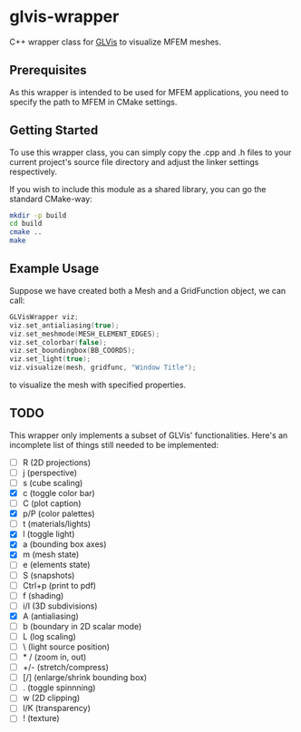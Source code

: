# glvis-wrapper

C++ wrapper class for [GLVis](https://github.com/GLVis/glvis) to visualize
MFEM meshes.

## Prerequisites

As this wrapper is intended to be used for MFEM applications, you need to specify
the path to MFEM in CMake settings.

## Getting Started

To use this wrapper class, you can simply copy the .cpp and .h files to your
current project's source file directory and adjust the linker settings
respectively.

If you wish to include this module as a shared library, you can go the standard
CMake-way:

```bash
mkdir -p build
cd build
cmake ..
make
```

## Example Usage

Suppose we have created both a Mesh and a GridFunction object, we can call:

```C++
GLVisWrapper viz;
viz.set_antialiasing(true);
viz.set_meshmode(MESH_ELEMENT_EDGES);
viz.set_colorbar(false);
viz.set_boundingbox(BB_COORDS);
viz.set_light(true);
viz.visualize(mesh, gridfunc, "Window Title");
```

to visualize the mesh with specified properties.

## TODO

This wrapper only implements a subset of GLVis' functionalities.
Here's an incomplete list of things still needed to be implemented:

* [ ] R (2D projections)
* [ ] j (perspective)
* [ ] s (cube scaling)
* [x] c (toggle color bar)
* [ ] C (plot caption)
* [x] p/P (color palettes)
* [ ] t (materials/lights)
* [x] l (toggle light)
* [x] a (bounding box axes)
* [x] m (mesh state)
* [ ] e (elements state)
* [ ] S (snapshots)
* [ ] Ctrl+p (print to pdf)
* [ ] f (shading)
* [ ] i/I (3D subdivisions)
* [x] A (antialiasing)
* [ ] b (boundary in 2D scalar mode)
* [ ] L (log scaling)
* [ ] \ (light source position)
* [ ] \* / (zoom in, out)
* [ ] +/- (stretch/compress)
* [ ] [/] (enlarge/shrink bounding box)
* [ ] . (toggle spinnning)
* [ ] w (2D clipping)
* [ ] l/K (transparency)
* [ ] ! (texture)
